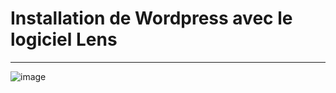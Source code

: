 # Installation de Wordpress avec le logiciel Lens
--------------------------------------------

![image](dasho.PNG)
